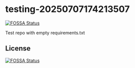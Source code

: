 # testing-20250707174213507
[![FOSSA Status](https://app.fossa.com/api/projects/git%2Bgithub.com%2Fkirogum%2Ftesting-20250707174213507.svg?type=shield)](https://app.fossa.com/projects/git%2Bgithub.com%2Fkirogum%2Ftesting-20250707174213507?ref=badge_shield)

Test repo with empty requirements.txt


## License
[![FOSSA Status](https://app.fossa.com/api/projects/git%2Bgithub.com%2Fkirogum%2Ftesting-20250707174213507.svg?type=large)](https://app.fossa.com/projects/git%2Bgithub.com%2Fkirogum%2Ftesting-20250707174213507?ref=badge_large)